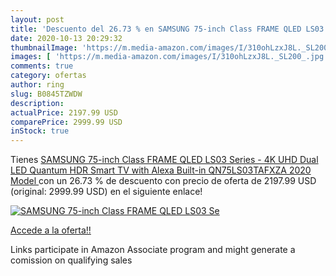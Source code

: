 ```yaml
---
layout: post
title: 'Descuento del 26.73 % en SAMSUNG 75-inch Class FRAME QLED LS03 Se'
date: 2020-10-13 20:29:32
thumbnailImage: 'https://m.media-amazon.com/images/I/310ohLzxJ8L._SL200_.jpg'
images: [ 'https://m.media-amazon.com/images/I/310ohLzxJ8L._SL200_.jpg' ]
comments: true
category: ofertas
author: ring
slug: B0845TZWDW
description:
actualPrice: 2197.99 USD
comparePrice: 2999.99 USD
inStock: true
---
```


Tienes [SAMSUNG 75-inch Class FRAME QLED LS03 Series - 4K UHD Dual LED Quantum HDR Smart TV with Alexa Built-in  QN75LS03TAFXZA  2020 Model ](https://www.amazon.com/dp/B0845TZWDW/?tag=tolees-20) con un 26.73 % de descuento con precio de oferta de 2197.99 USD (original: 2999.99 USD) en el siguiente enlace!

[![SAMSUNG 75-inch Class FRAME QLED LS03 Se](https://m.media-amazon.com/images/I/310ohLzxJ8L._SL200_.jpg)](https://www.amazon.com/dp/B0845TZWDW/?tag=tolees-20)

[Accede a la oferta!!](https://www.amazon.com/dp/B0845TZWDW/?tag=tolees-20)

Links participate in Amazon Associate program and might generate a comission on qualifying sales


